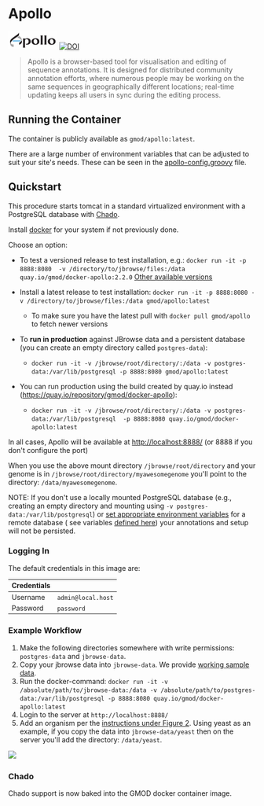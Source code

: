 # Apollo

![Apollo Logo](https://github.com/GMOD/docker-apollo/raw/master/img/ApolloLogo_100x36.png)
[![DOI](https://zenodo.org/badge/DOI/10.5281/zenodo.2257772.svg)](https://doi.org/10.5281/zenodo.2257772)




> Apollo is a browser-based tool for visualisation and editing of sequence
> annotations. It is designed for distributed community annotation efforts,
> where numerous people may be working on the same sequences in geographically
> different locations; real-time updating keeps all users in sync during the
> editing process.

## Running the Container

The container is publicly available as `gmod/apollo:latest`. 

There are a large number of environment variables that can be adjusted to suit
your site's needs. These can be seen in the
[apollo-config.groovy](https://github.com/GMOD/Apollo/blob/master/sample-docker-apollo-config.groovy)
file.

## Quickstart

This procedure starts tomcat in a standard virtualized environment with a PostgreSQL database with [Chado](http://gmod.org/wiki/Introduction_to_Chado).

Install [docker](https://docs.docker.com/engine/installation/) for your system if not previously done.

Choose an option:

- To test a versioned release to test installation, e.g.: `docker run -it -p 8888:8080  -v /directory/to/jbrowse/files:/data quay.io/gmod/docker-apollo:2.2.0`  [Other available versions](https://quay.io/repository/gmod/docker-apollo?tab=tags)

- Install a latest release to test installation: `docker run -it -p 8888:8080 -v /directory/to/jbrowse/files:/data gmod/apollo:latest` 
  -  To make sure you have the latest pull with ```docker pull gmod/apollo``` to fetch newer versions
  
- To **run in production** against JBrowse data and a persistent database (you can create an empty directory called `postgres-data`):  
    - `docker run -it -v /jbrowse/root/directory/:/data -v postgres-data:/var/lib/postgresql -p 8888:8080 gmod/apollo:latest`

- You can run production using the build created by quay.io instead (https://quay.io/repository/gmod/docker-apollo):
    - `docker run -it -v /jbrowse/root/directory/:/data -v postgres-data:/var/lib/postgresql  -p 8888:8080 quay.io/gmod/docker-apollo:latest`
    
In all cases, Apollo will be available at [http://localhost:8888/](http://localhost:8888/) (or 8888 if you don't configure the port)

When you use the above mount directory ```/jbrowse/root/directory``` and your genome is in 
```/jbrowse/root/directory/myawesomegenome``` you'll point to the directory: ```/data/myawesomegenome```.

NOTE: If you don't use a locally mounted PostgreSQL database (e.g., creating an empty directory and mounting using `-v postgres-data:/var/lib/postgresql`)
or [set appropriate environment variables](https://docs.docker.com/engine/reference/commandline/run/) for a remote database 
( see variables [defined here](https://github.com/GMOD/docker-apollo/blob/master/launch.sh)) your annotations and setup will not be persisted.

### Logging In

The default credentials in this image are:

| Credentials |                    |
| ---         | ------------------ |
| Username    | `admin@local.host` |
| Password    | `password`         |


### Example Workflow


1. Make the following directories somewhere with write permissions: `postgres-data` and `jbrowse-data`. 
1. Copy your jbrowse data into `jbrowse-data`.  We provide [working sample data](http://genomearchitect.readthedocs.io/en/latest/Apollo2Build.html#adding-sample-data).
1. Run the docker-command:  `docker run -it -v /absolute/path/to/jbrowse-data:/data -v /absolute/path/to/postgres-data:/var/lib/postgresql -p 8888:8080 quay.io/gmod/docker-apollo:latest`
1. Login to the server at `http://localhost:8888/`
1. Add an organism per the [instructions under Figure 2](http://genomearchitect.readthedocs.io/en/latest/Apollo2Build.html#login-to-the-web-interface).   Using yeast as an example, if you copy the data into `jbrowse-data/yeast` then on the server 
you'll add the directory: `/data/yeast`. 

![](./img/small-sample.png)

### Chado

Chado support is now baked into the GMOD docker container image.



